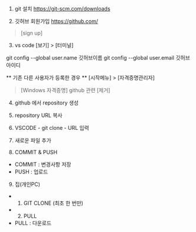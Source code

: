 1. git 설치
https://git-scm.com/downloads

2. 깃허브 회원가입
https://github.com/
> [sign up]

3. vs code
[보기] > [터미널]

git config --global user.name 깃허브이름
git config --global user.email 깃허브아이디

** 기존 다른 사용자가 등록한 경우 **
[시작메뉴] > [자격증명관리자]
> [Windows 자격증명]
> github 관련 [제거]

4. github 에서 repository 생성

5. repository URL 복사

6. VSCODE - git clone - URL 입력

7. 새로운 파일 추가

8. COMMIT & PUSH
  * COMMIT  : 변경사항 저장
  * PUSH    : 업로드

9. 집(개인PC)
  * 1) GIT CLONE (최초 한 번만)
  * 2) PULL
  * PULL    : 다운로드
